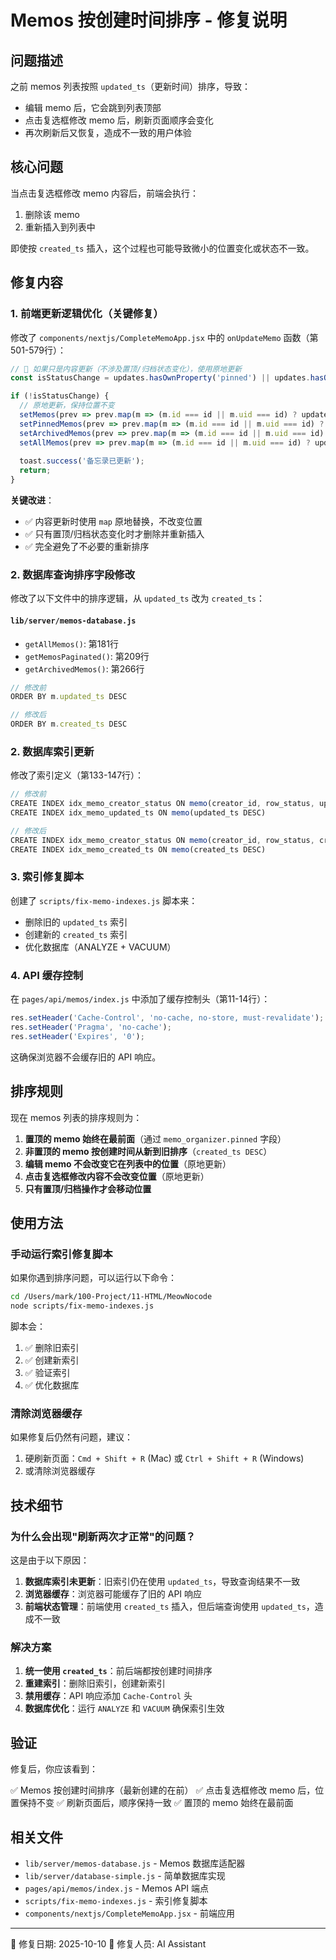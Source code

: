 # Memos 按创建时间排序 - 修复说明

## 问题描述

之前 memos 列表按照 `updated_ts`（更新时间）排序，导致：
- 编辑 memo 后，它会跳到列表顶部
- 点击复选框修改 memo 后，刷新页面顺序会变化
- 再次刷新后又恢复，造成不一致的用户体验

## 核心问题

当点击复选框修改 memo 内容后，前端会执行：
1. 删除该 memo
2. 重新插入到列表中

即使按 `created_ts` 插入，这个过程也可能导致微小的位置变化或状态不一致。

## 修复内容

### 1. 前端更新逻辑优化（关键修复）

修改了 `components/nextjs/CompleteMemoApp.jsx` 中的 `onUpdateMemo` 函数（第501-579行）：

```javascript
// 🚀 如果只是内容更新（不涉及置顶/归档状态变化），使用原地更新
const isStatusChange = updates.hasOwnProperty('pinned') || updates.hasOwnProperty('archived');

if (!isStatusChange) {
  // 原地更新，保持位置不变
  setMemos(prev => prev.map(m => (m.id === id || m.uid === id) ? updatedMemo : m));
  setPinnedMemos(prev => prev.map(m => (m.id === id || m.uid === id) ? updatedMemo : m));
  setArchivedMemos(prev => prev.map(m => (m.id === id || m.uid === id) ? updatedMemo : m));
  setAllMemos(prev => prev.map(m => (m.id === id || m.uid === id) ? updatedMemo : m));
  
  toast.success('备忘录已更新');
  return;
}
```

**关键改进**：
- ✅ 内容更新时使用 `map` 原地替换，不改变位置
- ✅ 只有置顶/归档状态变化时才删除并重新插入
- ✅ 完全避免了不必要的重新排序

### 2. 数据库查询排序字段修改

修改了以下文件中的排序逻辑，从 `updated_ts` 改为 `created_ts`：

#### `lib/server/memos-database.js`

- `getAllMemos()`: 第181行
- `getMemosPaginated()`: 第209行
- `getArchivedMemos()`: 第266行

```javascript
// 修改前
ORDER BY m.updated_ts DESC

// 修改后
ORDER BY m.created_ts DESC
```

### 2. 数据库索引更新

修改了索引定义（第133-147行）：

```javascript
// 修改前
CREATE INDEX idx_memo_creator_status ON memo(creator_id, row_status, updated_ts DESC)
CREATE INDEX idx_memo_updated_ts ON memo(updated_ts DESC)

// 修改后
CREATE INDEX idx_memo_creator_status ON memo(creator_id, row_status, created_ts DESC)
CREATE INDEX idx_memo_created_ts ON memo(created_ts DESC)
```

### 3. 索引修复脚本

创建了 `scripts/fix-memo-indexes.js` 脚本来：
- 删除旧的 `updated_ts` 索引
- 创建新的 `created_ts` 索引
- 优化数据库（ANALYZE + VACUUM）

### 4. API 缓存控制

在 `pages/api/memos/index.js` 中添加了缓存控制头（第11-14行）：

```javascript
res.setHeader('Cache-Control', 'no-cache, no-store, must-revalidate');
res.setHeader('Pragma', 'no-cache');
res.setHeader('Expires', '0');
```

这确保浏览器不会缓存旧的 API 响应。

## 排序规则

现在 memos 列表的排序规则为：

1. **置顶的 memo 始终在最前面**（通过 `memo_organizer.pinned` 字段）
2. **非置顶的 memo 按创建时间从新到旧排序**（`created_ts DESC`）
3. **编辑 memo 不会改变它在列表中的位置**（原地更新）
4. **点击复选框修改内容不会改变位置**（原地更新）
5. **只有置顶/归档操作才会移动位置**

## 使用方法

### 手动运行索引修复脚本

如果你遇到排序问题，可以运行以下命令：

```bash
cd /Users/mark/100-Project/11-HTML/MeowNocode
node scripts/fix-memo-indexes.js
```

脚本会：
1. ✅ 删除旧索引
2. ✅ 创建新索引
3. ✅ 验证索引
4. ✅ 优化数据库

### 清除浏览器缓存

如果修复后仍然有问题，建议：
1. 硬刷新页面：`Cmd + Shift + R` (Mac) 或 `Ctrl + Shift + R` (Windows)
2. 或清除浏览器缓存

## 技术细节

### 为什么会出现"刷新两次才正常"的问题？

这是由于以下原因：

1. **数据库索引未更新**：旧索引仍在使用 `updated_ts`，导致查询结果不一致
2. **浏览器缓存**：浏览器可能缓存了旧的 API 响应
3. **前端状态管理**：前端使用 `created_ts` 插入，但后端查询使用 `updated_ts`，造成不一致

### 解决方案

1. **统一使用 `created_ts`**：前后端都按创建时间排序
2. **重建索引**：删除旧索引，创建新索引
3. **禁用缓存**：API 响应添加 `Cache-Control` 头
4. **数据库优化**：运行 `ANALYZE` 和 `VACUUM` 确保索引生效

## 验证

修复后，你应该看到：

✅ Memos 按创建时间排序（最新创建的在前）
✅ 点击复选框修改 memo 后，位置保持不变
✅ 刷新页面后，顺序保持一致
✅ 置顶的 memo 始终在最前面

## 相关文件

- `lib/server/memos-database.js` - Memos 数据库适配器
- `lib/server/database-simple.js` - 简单数据库实现
- `pages/api/memos/index.js` - Memos API 端点
- `scripts/fix-memo-indexes.js` - 索引修复脚本
- `components/nextjs/CompleteMemoApp.jsx` - 前端应用

---

📅 修复日期: 2025-10-10
🔧 修复人员: AI Assistant

